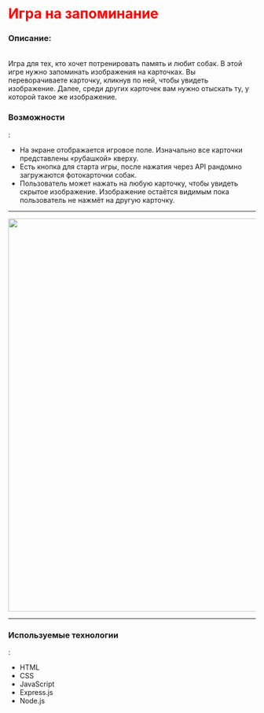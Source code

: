 <h1 style="color:#ff0000">Игра на запоминание</h1>

<h3><strong>Описание</strong>:</h3> <br>
Игра для тех, кто хочет потренировать память и любит собак. В этой игре нужно запоминать изображения на карточках. Вы переворачиваете карточку, кликнув по ней, чтобы увидеть изображение. Далее, среди других карточек вам нужно отыскать ту, у которой такое же изображение. <br>

<h3><strong>Возможности</strong></h3>: <br>
<ul>
  <li>На экране отображается игровое поле. Изначально все карточки представлены «рубашкой» кверху.</li>
  <li>Есть кнопка для старта игры, после нажатия через API рандомно загружаются фотокарточки собак.</li>
  <li>Пользователь может нажать на любую карточку, чтобы увидеть скрытое изображение. Изображение остаётся видимым пока пользователь не нажмёт на другую карточку.</li> 
</ul>

<hr>

<p align="center"> 
<img align="center" width="800" src="https://j.gifs.com/jZo65Y.gif"/>
</p>

<hr>


<h3><strong>Используемые технологии</strong></h3>: <br>
<ul>
  <li>HTML</li>
  <li>CSS</li>
  <li>JavaScript</li>
  <li>Express.js</li>
  <li>Node.js</li>
</ul>



